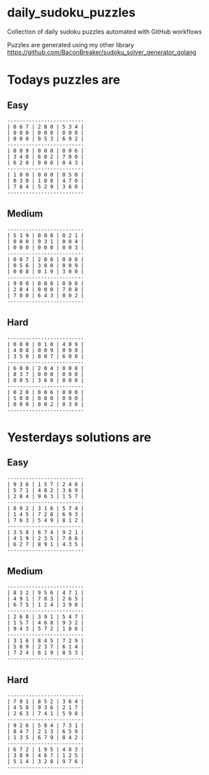 
# daily_sudoku_puzzles 

Collection of daily sudoku puzzles automated with GitHub workflows 

Puzzles are generated using my other library https://github.com/BaconBreaker/sudoku_solver_generator_golang 
 

# Todays puzzles are 

## Easy 

```
-------------------------
| 0 6 7 | 2 8 0 | 5 3 4 | 
| 0 0 0 | 0 0 0 | 0 0 0 | 
| 0 0 0 | 0 5 3 | 6 9 2 | 
-------------------------
| 0 0 9 | 0 0 0 | 0 0 6 | 
| 3 4 0 | 6 0 2 | 7 0 0 | 
| 6 2 0 | 0 0 0 | 0 4 3 | 
-------------------------
| 1 0 0 | 0 0 0 | 0 5 0 | 
| 0 3 0 | 1 0 8 | 4 7 0 | 
| 7 8 4 | 5 2 9 | 3 6 0 | 
-------------------------
```
## Medium 

```
-------------------------
| 5 3 9 | 0 0 0 | 0 2 1 | 
| 0 0 0 | 9 3 1 | 0 0 4 | 
| 0 0 0 | 0 0 0 | 0 0 3 | 
-------------------------
| 0 0 7 | 2 0 0 | 0 0 0 | 
| 0 5 6 | 3 0 0 | 0 0 9 | 
| 0 0 8 | 0 1 9 | 3 0 0 | 
-------------------------
| 9 0 0 | 0 0 0 | 0 0 0 | 
| 2 0 4 | 0 0 0 | 7 0 8 | 
| 7 0 0 | 6 4 3 | 0 0 2 | 
-------------------------
```
## Hard 

```
-------------------------
| 0 0 0 | 0 1 0 | 4 0 9 | 
| 4 0 8 | 0 0 9 | 0 0 0 | 
| 3 5 0 | 0 0 7 | 6 0 0 | 
-------------------------
| 6 0 0 | 2 0 4 | 0 0 8 | 
| 8 3 7 | 0 0 0 | 0 0 0 | 
| 0 0 5 | 3 6 0 | 0 0 0 | 
-------------------------
| 0 2 0 | 0 0 6 | 0 0 0 | 
| 5 0 0 | 0 8 0 | 0 0 0 | 
| 0 0 0 | 0 0 2 | 0 3 0 | 
-------------------------
```
# Yesterdays solutions are 

## Easy 

```
-------------------------
| 9 3 6 | 1 5 7 | 2 4 8 | 
| 5 7 1 | 4 8 2 | 3 6 9 | 
| 2 8 4 | 9 6 3 | 1 5 7 | 
-------------------------
| 8 9 2 | 3 1 6 | 5 7 4 | 
| 1 4 5 | 7 2 8 | 6 9 3 | 
| 7 6 3 | 5 4 9 | 8 1 2 | 
-------------------------
| 3 5 8 | 6 7 4 | 9 2 1 | 
| 4 1 9 | 2 3 5 | 7 8 6 | 
| 6 2 7 | 8 9 1 | 4 3 5 | 
-------------------------
```
## Medium 

```
-------------------------
| 8 3 2 | 9 5 6 | 4 7 1 | 
| 4 9 1 | 7 8 3 | 2 6 5 | 
| 6 7 5 | 1 2 4 | 3 9 8 | 
-------------------------
| 2 6 8 | 3 9 1 | 5 4 7 | 
| 1 5 7 | 4 6 8 | 9 3 2 | 
| 9 4 3 | 5 7 2 | 1 8 6 | 
-------------------------
| 3 1 6 | 8 4 5 | 7 2 9 | 
| 5 8 9 | 2 3 7 | 6 1 4 | 
| 7 2 4 | 6 1 9 | 8 5 3 | 
-------------------------
```
## Hard 

```
-------------------------
| 7 9 1 | 8 5 2 | 3 6 4 | 
| 4 5 8 | 9 3 6 | 2 1 7 | 
| 2 6 3 | 7 4 1 | 5 9 8 | 
-------------------------
| 9 2 6 | 5 8 4 | 7 3 1 | 
| 8 4 7 | 2 1 3 | 6 5 9 | 
| 1 3 5 | 6 7 9 | 8 4 2 | 
-------------------------
| 6 7 2 | 1 9 5 | 4 8 3 | 
| 3 8 9 | 4 6 7 | 1 2 5 | 
| 5 1 4 | 3 2 8 | 9 7 6 | 
-------------------------
```

